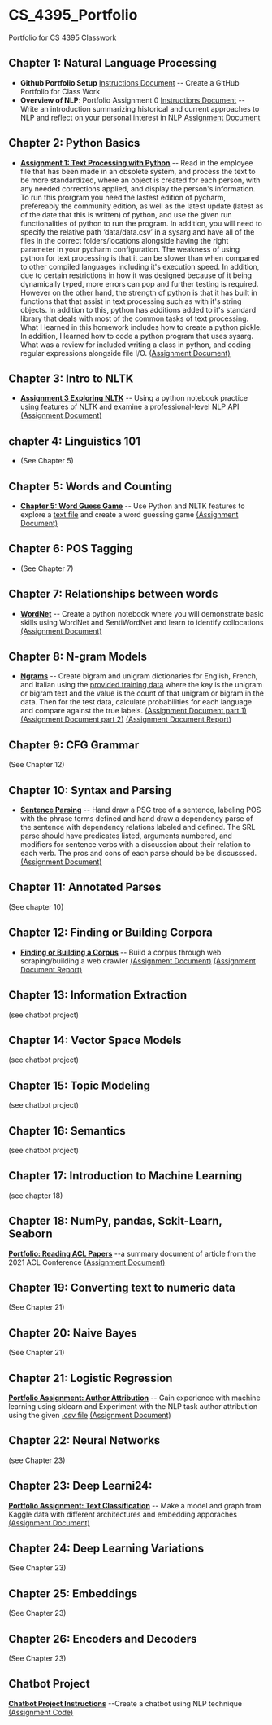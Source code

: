 # CS_4395_Portfolio

Portfolio for CS 4395 Classwork

## Chapter 1: Natural Language Processing
- **Github Portfolio Setup** [Instructions Document](https://github.com/LisaBChen/CS_4395_Portfolio/blob/main/4395_github_req.pdf) -- Create a GitHub Portfolio for Class Work 
- **Overview of NLP**: Portfolio Assignment 0 [Instructions Document](https://github.com/LisaBChen/CS_4395_Portfolio/blob/main/4395_port_hw1.pdf) -- Write an introduction summarizing historical and current approaches to NLP and reflect on your personal interest in NLP [Assignment Document](https://github.com/LisaBChen/CS_4395_Portfolio/blob/main/Overview_of_NLP.pdf)
## Chapter 2: Python Basics
- [**Assignment 1: Text Processing with Python**](https://github.com/LisaBChen/CS_4395_Portfolio/blob/main/Portfolio_Component_1.pdf) -- Read in the employee file that has been made in an obsolete system, and process the text to be more standardized, where an object is created for each person, with any needed corrections applied, and display the person's information. To run this prorgram you need the lastest edition of pycharm, prefereably the community edition, as well as the latest update (latest as of the date that this is written) of python, and use the given run functionalities of python to run the program. In addition, you will need to specify the relative path ‘data/data.csv’ in a sysarg and have all of the files in the correct folders/locations alongside having the right parameter in your pycharm configuration. The weakness of using python for text processing is that it can be slower than when compared to other compiled languages including it's execution speed. In addition, due to certain restrictions in how it was designed because of it being dynamically typed, more errors can pop and further testing is required. However on the other hand, the strength of python is that it has built in functions that that assist in text processing such as with it's string objects. In addition to this, python has additions added to it's standard library that deals with most of the common tasks of text processing. What I learned in this homework includes how to create a python pickle. In addition, I learned how to code a python program that uses sysarg. What was a review for included writing a class in python, and coding regular expressions alongside file I/O. [(Assignment Document)](https://github.com/LisaBChen/CS_4395_Portfolio/blob/main/Homework1.py) 
## Chapter 3: Intro to NLTK
- [**Assignment 3 Exploring NLTK**](https://github.com/LisaBChen/CS_4395_Portfolio/blob/main/Portfolio_Assignment_3_Exploring%20NLTK.pdf) -- Using a python notebook practice using features of NLTK and examine a professional-level NLP API [(Assignment Document)](https://github.com/LisaBChen/CS_4395_Portfolio/blob/main/Portfolio_Assignment_3_Exploring_NLTK_Homework.pdf)
## chapter 4: Linguistics 101
- (See Chapter 5)
## Chapter 5: Words and Counting
- [**Chapter 5: Word Guess Game**](https://github.com/LisaBChen/CS_4395_Portfolio/blob/main/Portfolio_Chapter_5.pdf) -- Use Python and NLTK features to explore a [text file](https://github.com/LisaBChen/CS_4395_Portfolio/blob/main/anat19.txt) and create a word guessing game [(Assignment Document)](https://github.com/LisaBChen/CS_4395_Portfolio/blob/main/4395_HW5.py)
## Chapter 6: POS Tagging
- (See Chapter 7)
## Chapter 7: Relationships between words
- [**WordNet**](https://github.com/LisaBChen/CS_4395_Portfolio/blob/main/Portfolio_Ch7_WordNet.pdf) -- Create a python notebook where you will demonstrate basic skills using WordNet and SentiWordNet and learn to identify collocations [(Assignment Document)](https://github.com/LisaBChen/CS_4395_Portfolio/blob/main/4395_HW7.pdf)
## Chapter 8: N-gram Models 
- [**Ngrams**](https://github.com/LisaBChen/CS_4395_Portfolio/blob/main/Portfolio_Ch8_N-grams.pdf) -- Create bigram and unigram dictionaries for English, French, and Italian using the [provided training data](https://github.com/LisaBChen/CS_4395_Portfolio/blob/main/ngram_files.zip) where the key is the unigram or bigram text and the value is the count of that unigram or bigram in the data. Then for the test data, calculate probabilities for each language and compare against the true labels.  [(Assignment Document part 1)](https://github.com/LisaBChen/CS_4395_Portfolio/blob/main/HW8_Part1.py) [(Assignment Document part 2)](https://github.com/LisaBChen/CS_4395_Portfolio/blob/main/HW8_Part2.py) [(Assignment Document Report)](https://github.com/LisaBChen/CS_4395_Portfolio/blob/main/HW8_Narrative.docx)
## Chapter 9: CFG Grammar 
(See Chapter 12)
## Chapter 10: Syntax and Parsing 
- [**Sentence Parsing**](https://github.com/LisaBChen/CS_4395_Portfolio/blob/main/Ch10_Sentence_Parsing.pdf) -- Hand draw a PSG tree of a sentence, labeling POS with the phrase terms defined and hand draw a dependency parse of the sentence with dependency relations labeled and defined. The SRL parse should have predicates listed, arguments numbered, and modifiers for sentence verbs with a discussion about their relation to each verb. The pros and cons of each parse should be be discusssed. [(Assignment Document)](https://github.com/LisaBChen/CS_4395_Portfolio/blob/main/homework10_cs%204395.docx) 
## Chapter 11: Annotated Parses 
(See chapter 10)
## Chapter 12: Finding or Building Corpora 
- [**Finding or Building a Corpus**](https://github.com/LisaBChen/CS_4395_Portfolio/blob/main/Portfolio%20Chapter%2012%20-%20Web%20Crawler.pdf) -- Build a corpus through web scraping/building a web crawler [(Assignment Document)](https://github.com/LisaBChen/CS_4395_Portfolio/blob/main/hw_12.py) [(Assignment Document Report)](https://github.com/LisaBChen/CS_4395_Portfolio/blob/main/HW12_Report.docx)
## Chapter 13: Information Extraction 
(see chatbot project)
## Chapter 14: Vector Space Models 
(see chatbot project)
## Chapter 15: Topic Modeling 
(see chatbot project)
## Chapter 16: Semantics 
(see chatbot project)
## Chapter 17: Introduction to Machine Learning 
(see chapter 18)
## Chapter 18: NumPy, pandas, Sckit-Learn, Seaborn 
[**Portfolio: Reading ACL Papers**](https://github.com/LisaBChen/CS_4395_Portfolio/blob/main/4395%20acl%20hw.pdf) --a summary document of article from the 2021 ACL Conference [(Assignment Document)](https://github.com/LisaBChen/CS_4395_Portfolio/blob/main/cs_4395_ACL_Paper_BZC180000.docx)
## Chapter 19: Converting text to numeric data
(See Chapter 21)
## Chapter 20: Naive Bayes 
(See Chapter 21)
## Chapter 21: Logistic Regression 
[**Portfolio Assignment: Author Attribution**](https://github.com/LisaBChen/CS_4395_Portfolio/blob/main/4395_Federalist%20Papers.pdf) -- Gain experience with machine learning using sklearn and Experiment with the NLP task author attribution using the given [.csv file](https://github.com/LisaBChen/CS_4395_Portfolio/blob/main/federalist.csv) [(Assignment Document)](https://github.com/LisaBChen/CS_4395_Portfolio/blob/main/HWAuthorAttrib.pdf)
## Chapter 22: Neural Networks 
(see Chapter 23)
## Chapter 23: Deep Learni24: 
[**Portfolio Assignment: Text Classification**](https://github.com/LisaBChen/CS_4395_Portfolio/blob/main/Portfolio_Text_Classification.pdf) -- Make a model and graph from Kaggle data with different architectures and embedding apporaches [(Assignment Document)]()
## Chapter 24: Deep Learning Variations 
(See Chapter 23)
## Chapter 25: Embeddings 
(See Chapter 23)
## Chapter 26: Encoders and Decoders 
(See Chapter 23)
## Chatbot Project
[**Chatbot Project Instructions**](https://github.com/LisaBChen/CS_4395_Portfolio/blob/main/4395_chatbot.pdf) --Create a chatbot using NLP technique [(Assignment Code)]()
